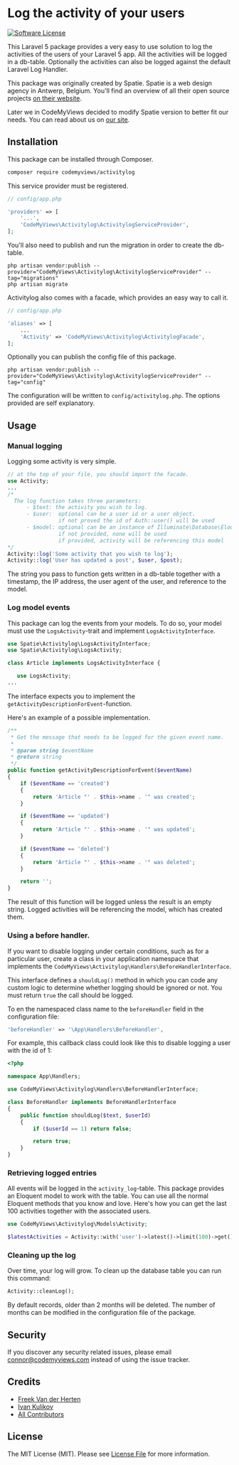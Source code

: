 # Log the activity of your users

[![Software License](https://img.shields.io/badge/license-MIT-brightgreen.svg?style=flat-square)](LICENSE.md)

This Laravel 5 package provides a very easy to use solution to log the activities of the users of your Laravel 5 app. All the activities will be logged in a db-table. Optionally the activities can also be logged against the default Laravel Log Handler.

This package was originally created by Spatie. Spatie is a web design agency in Antwerp, Belgium. You'll find an overview of all their open source projects [on their website](https://spatie.be/opensource).

Later we in CodeMyViews decided to modify Spatie version to better fit our needs. You can read about us on [our site](https://CodeMyViews.com/).

## Installation

This package can be installed through Composer.
```bash
composer require codemyviews/activitylog
```


This service provider must be registered.
```php
// config/app.php

'providers' => [
    '...',
    'CodeMyViews\Activitylog\ActivitylogServiceProvider',
];
```


You'll also need to publish and run the migration in order to create the db-table.
```
php artisan vendor:publish --provider="CodeMyViews\Activitylog\ActivitylogServiceProvider" --tag="migrations"
php artisan migrate
```


Activitylog also comes with a facade, which provides an easy way to call it.
```php
// config/app.php

'aliases' => [
    ...
    'Activity' => 'CodeMyViews\Activitylog\ActivitylogFacade',
];
```


Optionally you can publish the config file of this package.
```
php artisan vendor:publish --provider="CodeMyViews\Activitylog\ActivitylogServiceProvider" --tag="config"
```
The configuration will be written to  ```config/activitylog.php```. The options provided are self explanatory.


## Usage

### Manual logging

Logging some activity is very simple.
```php
// at the top of your file, you should import the facade.
use Activity;
...
/*
  The log function takes three parameters:
      - $text: the activity you wish to log.
      - $user:  optional can be a user id or a user object.
                if not proved the id of Auth::user() will be used
      - $model: optional can be an instance of Illuminate\Database\Eloquent\Model
                if not provided, none will be used
                if provided, activity will be referencing this model
*/
Activity::log('Some activity that you wish to log');
Activity::log('User has updated a post', $user, $post);
```
The string you pass to function gets written in a db-table together with a timestamp, the IP address, the user agent of the user, and reference to the model.

### Log model events
This package can log the events from your models. To do so, your model must use the `LogsActivity`-trait and implement `LogsActivityInterface`.

```php
use Spatie\Activitylog\LogsActivityInterface;
use Spatie\Activitylog\LogsActivity;

class Article implements LogsActivityInterface {

   use LogsActivity;
...
```

The interface expects you to implement the `getActivityDescriptionForEvent`-function.

Here's an example of a possible implementation.

```php
/**
 * Get the message that needs to be logged for the given event name.
 *
 * @param string $eventName
 * @return string
 */
public function getActivityDescriptionForEvent($eventName)
{
    if ($eventName == 'created')
    {
        return 'Article "' . $this->name . '" was created';
    }

    if ($eventName == 'updated')
    {
        return 'Article "' . $this->name . '" was updated';
    }

    if ($eventName == 'deleted')
    {
        return 'Article "' . $this->name . '" was deleted';
    }

    return '';
}
```
The result of this function will be logged unless the result is an empty string. Logged activities will be referencing the model, which has created them.

### Using a before handler.
If you want to disable logging under certain conditions,
such as for a particular user, create a class in your application
namespace that implements the `CodeMyViews\Activitylog\Handlers\BeforeHandlerInterface`.

This interface defines a `shouldLog()` method in which you can code any custom logic to determine
whether logging should be ignored or not. You must return `true` the call should be logged.

To en the namespaced class name to the `beforeHandler` field in the configuration file:
```php
'beforeHandler' => '\App\Handlers\BeforeHandler',
```

For example, this callback class could look like this to disable
logging a user with the id of 1:
```php
<?php

namespace App\Handlers;

use CodeMyViews\Activitylog\Handlers\BeforeHandlerInterface;

class BeforeHandler implements BeforeHandlerInterface
{
    public function shouldLog($text, $userId)
    {
        if ($userId == 1) return false;

        return true;
    }
}
```

### Retrieving logged entries
All events will be logged in the `activity_log`-table. This package provides an Eloquent model to work with the table. You can use all the normal Eloquent methods that you know and love. Here's how you can get the last 100 activities together with the associated users.

```php
use CodeMyViews\Activitylog\Models\Activity;

$latestActivities = Activity::with('user')->latest()->limit(100)->get();
```

### Cleaning up the log

Over time, your log will grow. To clean up the database table you can run this command:
```php
Activity::cleanLog();
```
By default records, older than 2 months will be deleted. The number of months can be modified in the configuration file of the package.

## Security

If you discover any security related issues, please email connor@codemyviews.com instead of using the issue tracker.

## Credits

- [Freek Van der Herten](https://github.com/freekmurze)
- [Ivan Kulikov](https://github.com/ikoolik)
- [All Contributors](../../contributors)

## License

The MIT License (MIT). Please see [License File](LICENSE.md) for more information.
